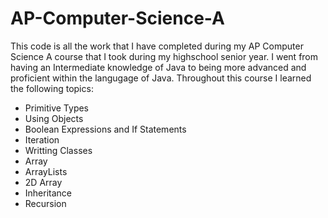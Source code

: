 # AP-Computer-Science-A
This code is all the work that I have completed during my AP Computer Science A course that I took during my highschool senior year. I went from having an Intermediate knowledge of Java to being more advanced and proficient within the langugage of Java. Throughout this course I learned the following topics:
* Primitive Types
* Using Objects
* Boolean Expressions and If Statements
* Iteration
* Writting Classes
* Array
* ArrayLists
* 2D Array
* Inheritance 
* Recursion